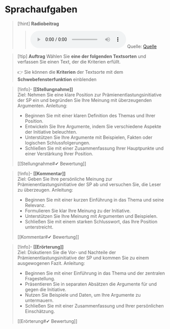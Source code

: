 # Sprachaufgaben

>[!hint] **Radiobeitrag**
>><audio controls><source src="https://download-media.srf.ch/world/audio/Rendez-vous-radio/2024/05/Rendez-vous-radio-6ae4c74d-98c0-4c8d-8efd-787c7cbe8d6b.mp3"></audio>
>>Quelle: [Quelle](https://www.srf.ch/play/radio/redirect/detail/6ae4c74d-98c0-4c8d-8efd-787c7cbe8d6b)

>[!tip] **Auftrag**
>Wählen Sie **eine der folgenden Textsorten** und verfassen Sie einen Text, der die Kriterien erfüllt.
>
>👉 Sie können die **Kriterien** der Textsorte mit dem **Schwebefensterfunktion** einblenden

>[!info]- **[[Stellungnahme]]**  
>Ziel: Nehmen Sie eine klare Position zur Prämienentlastungsinitiative der SP ein und begründen Sie Ihre Meinung mit überzeugenden Argumenten.
>Anleitung: 
> - Beginnen Sie mit einer klaren Definition des Themas und Ihrer Position.
> - Entwickeln Sie Ihre Argumente, indem Sie verschiedene Aspekte der Initiative beleuchten.
> - Unterstützen Sie Ihre Argumente mit Beispielen, Fakten oder logischen Schlussfolgerungen.
> - Schließen Sie mit einer Zusammenfassung Ihrer Hauptpunkte und einer Verstärkung Ihrer Position.
>
>[[Stellungnahme#✔ Bewertung]]

>[!info]- **[[Kommentar]]**  
>Ziel: Geben Sie Ihre persönliche Meinung zur Prämienentlastungsinitiative der SP ab und versuchen Sie, die Leser zu überzeugen.
>Anleitung:
> - Beginnen Sie mit einer kurzen Einführung in das Thema und seine Relevanz.
> - Formulieren Sie klar Ihre Meinung zu der Initiative.
> - Unterstützen Sie Ihre Meinung mit Argumenten und Beispielen.
> - Schließen Sie mit einem starken Schlusswort, das Ihre Position unterstreicht.
>
>[[Kommentar#✔ Bewertung]]

>[!info]- **[[Erörterung]]**  
>Ziel: Diskutieren Sie die Vor- und Nachteile der Prämienentlastungsinitiative der SP und kommen Sie zu einem ausgewogenen Fazit.
>Anleitung:
> - Beginnen Sie mit einer Einführung in das Thema und der zentralen Fragestellung.
> - Präsentieren Sie in separaten Absätzen die Argumente für und gegen die Initiative.
> - Nutzen Sie Beispiele und Daten, um Ihre Argumente zu untermauern.
> - Schließen Sie mit einer Zusammenfassung und Ihrer persönlichen Einschätzung.
>
>[[Erörterung#✔ Bewertung]]
